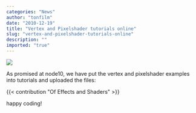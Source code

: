 ```yaml
---
categories: "News"
author: "tonfilm"
date: "2010-12-19"
title: "Vertex and Pixelshader tutorials online"
slug: "vertex-and-pixelshader-tutorials-online"
description: ""
imported: "true"
---
```



![](edgedetect_0.png) 

As promised at node10, we have put the vertex and pixelshader examples into tutorials and uploaded the files:

{{< contribution "Of Effects and Shaders" >}}

happy coding!